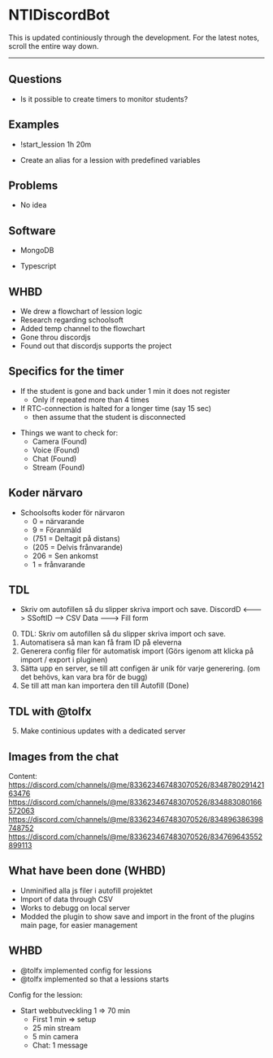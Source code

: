 # NTIDiscordBot

This is updated continiously through the development. For the latest notes, scroll the entire way down.


---


## Questions

- Is it possible to create timers to monitor students?

## Examples

- !start_lession 1h 20m

- Create an alias for a lession with predefined variables


## Problems

- No idea

## Software

- MongoDB

- Typescript


## WHBD

- We drew a flowchart of lession logic
- Research regarding schoolsoft
- Added temp channel to the flowchart
- Gone throu discordjs
- Found out that discordjs supports the project

## Specifics for the timer

- If the student is gone and back under 1 min it does not register
  - Only if repeated more than 4 times
- If RTC-connection is halted for a longer time (say 15 sec)
  - then assume that the student is disconnected

+ Things we want to check for:
  - Camera (Found)
  - Voice (Found)
  - Chat (Found)
  - Stream (Found)

## Koder närvaro
+ Schoolsofts koder för närvaron
  - 0 = närvarande
  - 9 = Föranmäld
  - (751 = Deltagit på distans)
  - (205 = Delvis frånvarande)
  - 206 = Sen ankomst
  - 1 = frånvarande 

## TDL
+ Skriv om autofillen så du slipper skriva import och save.
DiscordD <---> SSoftID --> CSV Data ---> Fill form

0. TDL: Skriv om autofillen så du slipper skriva import och save.
1. Automatisera så man kan få fram ID på eleverna
2. Generera config filer för automatisk import (Görs igenom att klicka på import / export i pluginen)
3. Sätta upp en server, se till att configen är unik för varje generering. (om det behövs, kan vara bra för de bugg)
4. Se till att man kan importera den till Autofill (Done)
## TDL with @tolfx

5. Make continious updates with a dedicated server

## Images from the chat
Content: https://discord.com/channels/@me/833623467483070526/834878029142163476
https://discord.com/channels/@me/833623467483070526/834883080166572063
https://discord.com/channels/@me/833623467483070526/834896386398748752
https://discord.com/channels/@me/833623467483070526/834769643552899113

## What have been done (WHBD)
+ Unminified alla js filer i autofill projektet
+ Import of data through CSV
+ Works to debugg on local server
+ Modded the plugin to show save and import in the front of the plugins main page, for easier management

## WHBD
+ @tolfx implemented config for lessions
+ @tolfx implemented so that a lessions starts

Config for the lession:
+ Start webbutveckling 1 => 70 min
  - First 1 min => setup
  - 25 min stream
  - 5 min camera
  - Chat: 1 message
